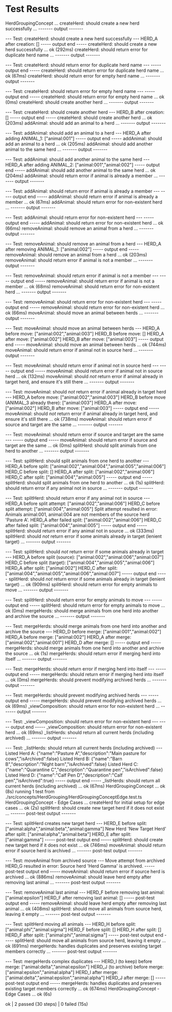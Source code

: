 # Test Results

HerdGroupingConcept ...
  createHerd: should create a new herd successfully ...
------- output -------

--- Test: createHerd: should create a new herd successfully ---
HERD_A after creation: []
----- output end -----
  createHerd: should create a new herd successfully ... ok (292ms)
  createHerd: should return error for duplicate herd name ...
------- output -------

--- Test: createHerd: should return error for duplicate herd name ---
----- output end -----
  createHerd: should return error for duplicate herd name ... ok (67ms)
  createHerd: should return error for empty herd name ...
------- output -------

--- Test: createHerd: should return error for empty herd name ---
----- output end -----
  createHerd: should return error for empty herd name ... ok (0ms)
  createHerd: should create another herd ...
------- output -------

--- Test: createHerd: should create another herd ---
HERD_B after creation: []
----- output end -----
  createHerd: should create another herd ... ok (203ms)
  addAnimal: should add an animal to a herd ...
------- output -------

--- Test: addAnimal: should add an animal to a herd ---
HERD_A after adding ANIMAL_1: ["animal:001"]
----- output end -----
  addAnimal: should add an animal to a herd ... ok (205ms)
  addAnimal: should add another animal to the same herd ...
------- output -------

--- Test: addAnimal: should add another animal to the same herd ---
HERD_A after adding ANIMAL_2: ["animal:001","animal:002"]
----- output end -----
  addAnimal: should add another animal to the same herd ... ok (204ms)
  addAnimal: should return error if animal is already a member ...
------- output -------

--- Test: addAnimal: should return error if animal is already a member ---
----- output end -----
  addAnimal: should return error if animal is already a member ... ok (67ms)
  addAnimal: should return error for non-existent herd ...
------- output -------

--- Test: addAnimal: should return error for non-existent herd ---
----- output end -----
  addAnimal: should return error for non-existent herd ... ok (66ms)
  removeAnimal: should remove an animal from a herd ...
------- output -------

--- Test: removeAnimal: should remove an animal from a herd ---
HERD_A after removing ANIMAL_1: ["animal:002"]
----- output end -----
  removeAnimal: should remove an animal from a herd ... ok (203ms)
  removeAnimal: should return error if animal is not a member ...
------- output -------

--- Test: removeAnimal: should return error if animal is not a member ---
----- output end -----
  removeAnimal: should return error if animal is not a member ... ok (68ms)
  removeAnimal: should return error for non-existent herd ...
------- output -------

--- Test: removeAnimal: should return error for non-existent herd ---
----- output end -----
  removeAnimal: should return error for non-existent herd ... ok (66ms)
  moveAnimal: should move an animal between herds ...
------- output -------

--- Test: moveAnimal: should move an animal between herds ---
HERD_A before move: ["animal:002","animal:003"]
HERD_B before move: []
HERD_A after move: ["animal:002"]
HERD_B after move: ["animal:003"]
----- output end -----
  moveAnimal: should move an animal between herds ... ok (744ms)
  moveAnimal: should return error if animal not in source herd ...
------- output -------

--- Test: moveAnimal: should return error if animal not in source herd ---
----- output end -----
  moveAnimal: should return error if animal not in source herd ... ok (132ms)
  moveAnimal: should *not* return error if animal already in target herd, and ensure it's still there ...
------- output -------

--- Test: moveAnimal: should *not* return error if animal already in target herd ---
HERD_A before move: ["animal:002","animal:003"]
HERD_B before move (ANIMAL_3 already there): ["animal:003"]
HERD_A after move: ["animal:002"]
HERD_B after move: ["animal:003"]
----- output end -----
  moveAnimal: should *not* return error if animal already in target herd, and ensure it's still there ... ok (738ms)
  moveAnimal: should return error if source and target are the same ...
------- output -------

--- Test: moveAnimal: should return error if source and target are the same ---
----- output end -----
  moveAnimal: should return error if source and target are the same ... ok (0ms)
  splitHerd: should split animals from one herd to another ...
------- output -------

--- Test: splitHerd: should split animals from one herd to another ---
HERD_A before split: ["animal:002","animal:004","animal:005","animal:006"]
HERD_C before split: []
HERD_A after split: ["animal:002","animal:006"]
HERD_C after split: ["animal:004","animal:005"]
----- output end -----
  splitHerd: should split animals from one herd to another ... ok (1s)
  splitHerd: should return error if any animal not in source ...
------- output -------

--- Test: splitHerd: should return error if any animal not in source ---
HERD_A before split attempt: ["animal:002","animal:006"]
HERD_C before split attempt: ["animal:004","animal:005"]
Split attempt resulted in error: Animals animal:001, animal:004 are not members of the source herd 'Pasture A'.
HERD_A after failed split: ["animal:002","animal:006"]
HERD_C after failed split: ["animal:004","animal:005"]
----- output end -----
  splitHerd: should return error if any animal not in source ... ok (333ms)
  splitHerd: should *not* return error if some animals already in target (lenient target) ...
------- output -------

--- Test: splitHerd: should *not* return error if some animals already in target ---
HERD_A before split (source): ["animal:002","animal:006","animal:007"]
HERD_C before split (target): ["animal:004","animal:005","animal:006"]
HERD_A after split: ["animal:002"]
HERD_C after split: ["animal:004","animal:005","animal:006","animal:007"]
----- output end -----
  splitHerd: should *not* return error if some animals already in target (lenient target) ... ok (909ms)
  splitHerd: should return error for empty animals to move ...
------- output -------

--- Test: splitHerd: should return error for empty animals to move ---
----- output end -----
  splitHerd: should return error for empty animals to move ... ok (0ms)
  mergeHerds: should merge animals from one herd into another and archive the source ...
------- output -------

--- Test: mergeHerds: should merge animals from one herd into another and archive the source ---
HERD_D before merge: ["animal:001","animal:002"]
HERD_A before merge: ["animal:002"]
HERD_A after merge: ["animal:002","animal:001"]
HERD_D after merge: []
----- output end -----
  mergeHerds: should merge animals from one herd into another and archive the source ... ok (1s)
  mergeHerds: should return error if merging herd into itself ...
------- output -------

--- Test: mergeHerds: should return error if merging herd into itself ---
----- output end -----
  mergeHerds: should return error if merging herd into itself ... ok (0ms)
  mergeHerds: should prevent modifying archived herds ...
------- output -------

--- Test: mergeHerds: should prevent modifying archived herds ---
----- output end -----
  mergeHerds: should prevent modifying archived herds ... ok (69ms)
  _viewComposition: should return error for non-existent herd ...
------- output -------

--- Test: _viewComposition: should return error for non-existent herd ---
----- output end -----
  _viewComposition: should return error for non-existent herd ... ok (69ms)
  _listHerds: should return all current herds (including archived) ...
------- output -------

--- Test: _listHerds: should return all current herds (including archived) ---
Listed Herd A: {"name":"Pasture A","description":"Main pasture for cows","isArchived":false}
Listed Herd B: {"name":"Barn B","description":"Night barn","isArchived":false}
Listed Herd C: {"name":"Quarantine C","description":"Quarantine pen","isArchived":false}
Listed Herd D: {"name":"Calf Pen D","description":"Calf pen","isArchived":true}
----- output end -----
  _listHerds: should return all current herds (including archived) ... ok (67ms)
HerdGroupingConcept ... ok (8s)
running 1 test from ./src/concepts/HerdGrouping/HerdGroupingConceptEdge.test.ts
HerdGroupingConcept - Edge Cases ...
  createHerd for initial setup for edge cases ... ok (2s)
  splitHerd: should create new target herd if it does not exist ...
------- post-test output -------

--- Test: splitHerd creates new target herd ---
HERD_E before split: ["animal:alpha","animal:beta","animal:gamma"]
New Herd 'New Target Herd' after split: ["animal:alpha","animal:beta"]
HERD_E after split: ["animal:gamma"]
----- post-test output end -----
  splitHerd: should create new target herd if it does not exist ... ok (746ms)
  moveAnimal: should return error if source herd is archived ...
------- post-test output -------

--- Test: moveAnimal from archived source ---
Move attempt from archived HERD_G resulted in error: Source herd 'Herd Gamma' is archived.
----- post-test output end -----
  moveAnimal: should return error if source herd is archived ... ok (886ms)
  removeAnimal: should leave herd empty after removing last animal ...
------- post-test output -------

--- Test: removeAnimal last animal ---
HERD_F before removing last animal: ["animal:epsilon"]
HERD_F after removing last animal: []
----- post-test output end -----
  removeAnimal: should leave herd empty after removing last animal ... ok (408ms)
  splitHerd: should move all animals from source herd, leaving it empty ...
------- post-test output -------

--- Test: splitHerd moving all animals ---
HERD_H before split: ["animal:phi","animal:sigma"]
HERD_F before split: []
HERD_H after split: []
HERD_F after split: ["animal:phi","animal:sigma"]
----- post-test output end -----
  splitHerd: should move all animals from source herd, leaving it empty ... ok (691ms)
  mergeHerds: handles duplicates and preserves existing target members correctly ...
------- post-test output -------

--- Test: mergeHerds complex duplicates ---
HERD_I (to keep) before merge: ["animal:delta","animal:epsilon"]
HERD_J (to archive) before merge: ["animal:epsilon","animal:alpha"]
HERD_I after merge: ["animal:delta","animal:epsilon","animal:alpha"]
HERD_J after merge: []
----- post-test output end -----
  mergeHerds: handles duplicates and preserves existing target members correctly ... ok (674ms)
HerdGroupingConcept - Edge Cases ... ok (6s)

ok | 2 passed (30 steps) | 0 failed (15s)
